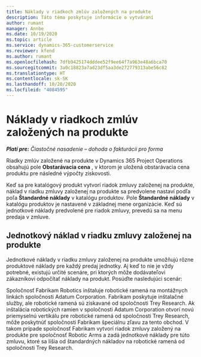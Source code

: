 ```yaml
---
title: Náklady v riadkoch zmlúv založených na produkte
description: Táto téma poskytuje informácie o vytváraní
author: rumant
manager: Annbe
ms.date: 10/19/2020
ms.topic: article
ms.service: dynamics-365-customerservice
ms.reviewer: kfend
ms.author: rumant
ms.openlocfilehash: 7dfb9425174dddee52f9ee64f7a963e48a6bca70
ms.sourcegitcommit: 3a0c18823a7ad23df5aa3de272779313abe56c82
ms.translationtype: HT
ms.contentlocale: sk-SK
ms.lasthandoff: 10/20/2020
ms.locfileid: "4084595"
---
```

# <a name="costing-product-based-contract-lines"></a>Náklady v riadkoch zmlúv založených na produkte

_**Platí pre:** Čiastočné nasadenie – dohoda o fakturácii pro forma_


Riadky zmlúv založené na produkte v Dynamics 365 Project Operations obsahujú pole **Obstarávacia cena** , v ktorom je uložená obstarávacia cena produktu pre následné výpočty ziskovosti.

Keď sa pre katalógový produkt vytvorí riadok zmluvy založenej na produkte, náklad v riadku zmluvy založenej na produkte sa predvolene nastaví podľa poľa **Štandardné náklady** v katalógu produktov. Pole **Štandardné náklady** v katalógu produktov je nastavené v základnej mene organizácie. Keď sú jednotkové náklady predvolené pre riadok zmluvy, prevedú sa na menu predaja v zmluve.

## <a name="unit-cost-on-a-product-based-contract-line"></a>Jednotkový náklad v riadku zmluvy založenej na produkte

Jednotkové náklady v riadku zmluvy založenej na produkte umožňujú rôzne produktové náklady pre každý predaj jednotky. Aj keď to nie je vždy potrebné, existujú určité scenáre, pri ktorých môže dodávateľovi zákazníkovi odpočítať náklady na produkt. Posúďte nasledujúci scenár:

Spoločnosť Fabrikam Robotics inštaluje robotické ramená na montážnych linkách spoločnosti Adatum Corporation. Fabrikam poskytuje inštalačné služby, ale robotické ramená sú získavané od spoločnosti Trey Research. Ak inštalácia robotických ramien v spoločnosti Adatum Corporation otvorí novú priemyselnú vertikálu pre robotické ramená od spoločnosti Trey Research, môže poskytnúť spoločnosti Fabrikam špeciálnu zľavu za tento obchod. V takom prípade spoločnosť Fabrikam vytvorí riadok zmluvy založený na produkte pre spoločnosť Robotic Arms a zadá jednotkové náklady pre túto zmluvu, ktoré sa líšia od štandardných nákladov na robotické ramená od spoločnosti Trey Research.
